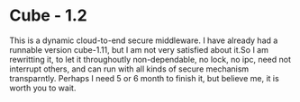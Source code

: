 # Cube - 1.2

This is a dynamic cloud-to-end secure middleware.
I have already had a runnable version cube-1.11, but I am not very satisfied about it.So I am rewritting it, to let it throughoutly non-dependable, no lock, no ipc, need not interrupt others, and can run with all kinds of secure mechanism transparntly.
Perhaps I need 5 or 6 month to finish it, but believe me, it is worth you to wait. 

